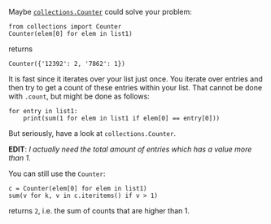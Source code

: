 Maybe [`collections.Counter`][1] could solve your problem:


    from collections import Counter
    Counter(elem[0] for elem in list1)

returns

    Counter({'12392': 2, '7862': 1})


It is fast since it iterates over your list just once. You iterate over entries and then try to get a count of these entries within your list. That cannot be done with `.count`, but might be done as follows:

    for entry in list1:
        print(sum(1 for elem in list1 if elem[0] == entry[0]))


But seriously, have a look at `collections.Counter`.



**EDIT**: *I actually need the total amount of entries which has a value more than 1.*

You can still use the `Counter`:

    c = Counter(elem[0] for elem in list1)
    sum(v for k, v in c.iteritems() if v > 1)

returns `2`, i.e. the sum of counts that are higher than 1.


   [1]:https://docs.python.org/3/library/collections.html#collections.Counter
